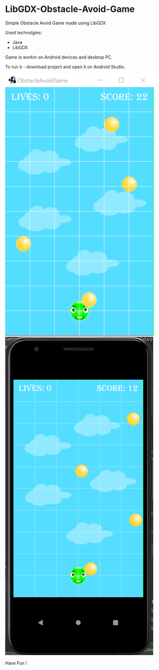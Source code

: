# LibGDX-Obstacle-Avoid-Game
Simple Obstacle Avoid Game made using LibGDX 

Used technolgies:

* Java 
* LibGDX 

Game is workin on Android devices and desktop PC.

To run it - download project and open it on Android Studio.

![alt text](https://github.com/Artie821/LibGDX-Obstacle-Avoid-Game/blob/d8879311f0d8e9b59b0b4e4181f3fc35dcd2ed5c/desktop/assets-raw/DesktopScreen.bmp)
![alt text](https://raw.githubusercontent.com/Artie821/LibGDX-Obstacle-Avoid-Game/d8879311f0d8e9b59b0b4e4181f3fc35dcd2ed5c/desktop/assets-raw/MobileScreen.bmp)

Have Fun !

